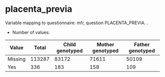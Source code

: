# placenta_previa
Variable mapping to questionnaire: mfr, question PLACENTA_PREVIA.
.
- Number of values:

| Value | Total | Child genotyped | Mother genotyped | Father genotyped |
| ----- | ----- | --------------- | ---------------- | ---------------- |
| Missing | 113287 | 83172 | 71611 | 50109 |
| Yes | 336 | 183 | 158 |109 |



